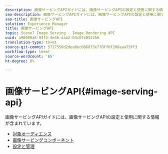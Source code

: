 ```yaml
---
description: 画像サービングAPIガイドには、画像サービングAPIの設定と使用に関する情報が含まれています。
seo-description: 画像サービングAPIガイドには、画像サービングAPIの設定と使用に関する情報が含まれています。
seo-title: 画像サービングAPI
solution: Experience Manager
title: 画像サービングAPI
topic: Scene7 Image Serving - Image Rendering API
uuid: a90088a8-94f4-4e36-aaa2-03c07e8522b0
translation-type: tm+mt
source-git-commit: 5717550d2dea8ec086875e770ff8f200aaa75ff3
workflow-type: tm+mt
source-wordcount: '65'
ht-degree: 0%

---
```



# 画像サービングAPI{#image-serving-api}

画像サービングAPIガイドには、画像サービングAPIの設定と使用に関する情報が含まれています。

* [対象オーディエンス](c-intended-audience.md)
* [画像サービングコンポーネント](r-components.md)
* [設定と管理](c-configuration-and-administration/c-configuration-and-administration.md)

